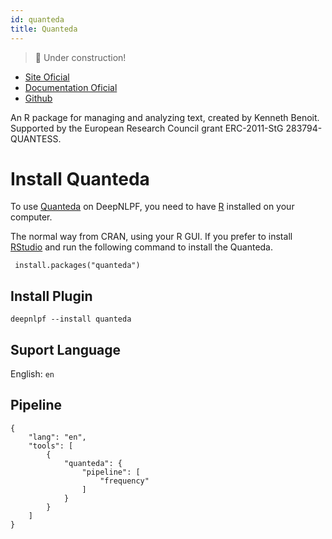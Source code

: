 ```yaml
---
id: quanteda
title: Quanteda
---
```

> 🚧 Under construction!

- [Site Oficial](https://quanteda.io/)
- [Documentation Oficial](https://tutorials.quanteda.io/)
- [Github](#)

An R package for managing and analyzing text, created by Kenneth Benoit. Supported by the European Research Council grant ERC-2011-StG 283794-QUANTESS.


# Install Quanteda
To use [Quanteda](https://tutorials.quanteda.io/introduction/install/) on DeepNLPF, you need to have [R](https://www.r-project.org/) installed on your computer.

The normal way from CRAN, using your R GUI. If you prefer to install [RStudio](https://rstudio.com/) and run the following command to install the Quanteda.

<!--DOCUSAURUS_CODE_TABS-->

<!--R--> 
     install.packages("quanteda")

<!--END_DOCUSAURUS_CODE_TABS-->

## Install Plugin
<!--DOCUSAURUS_CODE_TABS-->

<!--Shell--> 

    deepnlpf --install quanteda

<!--END_DOCUSAURUS_CODE_TABS-->

## Suport Language

English: ```en``` <br/>

## Pipeline
<!--DOCUSAURUS_CODE_TABS-->

<!--JSON--> 
```
{
    "lang": "en",
    "tools": [
        {
            "quanteda": {
                "pipeline": [
                    "frequency"
                ]
            }
        }
    ]
}
```

<!--yaml-->
```yaml
```

<!--END_DOCUSAURUS_CODE_TABS-->